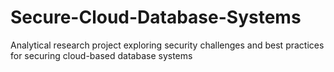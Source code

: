 # Secure-Cloud-Database-Systems
Analytical research project exploring security challenges and best practices for securing cloud-based database systems
